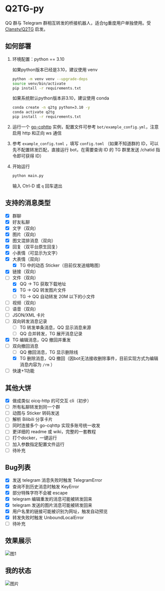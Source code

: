 # Q2TG-py

QQ 群与 Telegram 群相互转发的桥接机器人，适合tg重度用户单独使用。受 [Clansty/Q2TG](https://github.com/Clansty/Q2TG) 启发。

## 如何部署

1. 环境配置：python == 3.10

    如果python版本已经是3.10，建议使用 venv
    ```bash
    python -m venv venv --upgrade-deps
    source venv/bin/activate
    pip install -r requirements.txt
    ```
    如果系统默认python版本非3.10，建议使用 conda
    ```bash
    conda create -n q2tg python=3.10 -y
    conda activate q2tg
    pip install -r requirements.txt
    ```

2. 运行一个 [go-cqhttp](https://github.com/Mrs4s/go-cqhttp/releases/latest) 实例，配置文件可参考 `bot/example_config.yml`，注意启用 http 和正向 ws 通信
3. 参考 `example_config.toml` ，填写 `config.toml` （如果不知道群的 ID，可以先不配置转发匹配，直接运行 bot，在需要查询 ID 的 TG 群里发送 /chatid 指令即可获得 ID）
4. 开始运行
    ```bash
    python main.py
    ```
    输入 Ctrl-D 或 `q` 回车退出

## 支持的消息类型

- [x] 群聊
- [x] 好友私聊
- [x] 文字（双向）
- [x] 图片（双向）
- [x] 图文混排消息（双向）
- [x] 回复（双平台原生回复）
- [x] 小表情（可显示为文字）
- [x] 大表情（双向）
  - [x] TG 中的动态 Sticker（目前仅发送缩略图）
- [x] 链接（双向）
- [ ] 文件（双向）
  - [x] QQ -> TG 获取下载地址
  - [x] TG -> QQ 转发图片文件
  - [ ] TG -> QQ 自动转发 20M 以下的小文件
- [ ] 视频（双向）
- [ ] 语音（双向）
- [ ] JSON/XML 卡片
- [ ] 双向转发消息记录
  - [ ] TG 转发单条消息，QQ 显示消息来源
  - [ ] QQ 合并转发，TG 展开消息记录
- [x] TG 编辑消息，QQ 撤回并重发
- [ ] 双向撤回消息
  - [ ] QQ 撤回消息，TG 显示删除线
  - [x] TG 删除消息，QQ 撤回（因bot无法接收删除事件，目前实现方式为编辑消息内容为 `/rm` ）
- [ ] 快速+1功能

## 其他大饼
- [x] 做成类似 oicq-http 的可交互 cli（初步）
- [ ] 所有私聊转发到同一个群
- [ ] 动图与 Sticker 转码发送
- [ ] 解析 Bilibili 分享卡片
- [ ] 同时连接多个 go-cqhttp 实现多账号统一收发
- [ ] 更详细的 readme 或 wiki，完整的一套教程
- [ ] 打个docker，一键运行
- [ ] 加入参数指定配置文件运行
- [ ] 待补充

## Bug列表
- [x] 发送 telegram 消息失败时触发 TelegramError
- [x] 查询不到历史消息时触发 KeyError
- [x] 部分特殊字符不会被 escape
- [x] telegram 编辑重发的消息可能被转发回来
- [x] telegram 发送的图片消息可能被转发回来
- [x] 用户名里的链接可能被识别为网址，触发自动预览
- [x] 转发失败时触发 UnboundLocalError
- [ ] 待补充

## 效果展示
![图1](https://user-images.githubusercontent.com/44391900/217712338-68e5da98-a2ba-4ab3-829a-709dddf03e7b.jpg)

## 我的状态
![图片](https://user-images.githubusercontent.com/44391900/217711971-7fc9d25e-2c7d-4f9a-bbe9-b48bba2b65d8.png)